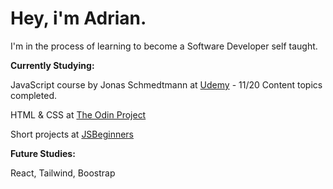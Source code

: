 # Hey, i'm Adrian.

I'm in the process of learning to become a Software Developer self taught.

**Currently Studying:**

JavaScript course by Jonas Schmedtmann at [Udemy](https://www.udemy.com/course/the-complete-javascript-course/) - 11/20 Content topics completed.

HTML & CSS at [The Odin Project](https://www.theodinproject.com/paths/foundations/courses/foundations)

Short projects at [JSBeginners](https://jsbeginners.com/javascript-projects-for-beginners/)

**Future Studies:**

React, Tailwind, Boostrap
